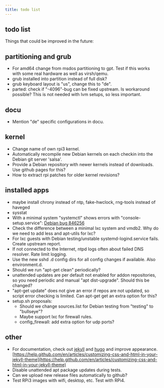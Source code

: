 ```yaml
---
title: todo list
---
```



## todo list

Things that could be improved in the future:


partitioning and grub
---------------------

- For amd64 change from msdos partitioning to gpt. Test if this works with
  some real hardware as well as virsh/qemu.
- grub installed into partition instead of full disk?
- grub keyboard layout is "us", change this to "de".
- parted: check if "-4096"-bug can be fixed upstream. Is workaround possible?
  This is not needed with lvm setups, so less important.


docu
----

- Mention "de" specific configurations in docu.


kernel
------

- Change name of own rpi3 kernel.
- Automatically recompile new Debian kernels on each checkin into the Debian
  git server 'salsa'.
- Provide a Debian repository with newer kernels instead of downloads.
  Use github pages for this?
- How to extract rpi patches for older kernel revisions?


installed apps
--------------

- maybe install chrony instead of ntp, fake-hwclock, rng-tools instead of haveged
- sysstat
- With a minimal system "systemctl" shows errors with "console-setup.service": [Debian bug 846256](https://bugs.debian.org/cgi-bin/bugreport.cgi?bug=846256)
- Check the difference between a minimal lxc system and vmdb2. Why do we need to add less and apt-utils for lxc?
- For lxc guests with Debian testing/unstable systemd-logind.service fails. Create upstream report.
- If not connected to the Internet, ntpd logs often about failed DNS resolver. Rate limit logging.
- Use the new sshd .d config dirs for all config changes if available. Also environment.d.
- Should we run "apt-get clean" periodically?
- unattended updates are per default not enabled for addon repositories, so you need
  periodic and manual "apt dist-upgrade". Should this be changed?
- "apt-get update" does not give an error if repos are not updated, so script error checking is limited.
  Can apt-get get an extra option for this?
- setup.sh proposals:
   - Should we change sources.list for Debian testing from "testing" to "bullseye"?
   - Maybe support lxc for firewall rules.
   - config_firewall: add extra option for udp ports?


other
-----

- For documentation, check out [jekyll](https://github.com/jekyll/jekyll) and [hugo](https://gohugo.io/)
  and improve appearance.
  [https://help.github.com/en/articles/customizing-css-and-html-in-your-jekyll-theme](https://help.github.com/en/articles/customizing-css-and-html-in-your-jekyll-theme)
- Disable unattended apt package updates during tests.
- Can we upload new release files automatically to github?
- Test RPi3 images with wifi, desktop, etc. Test with RPi4.

